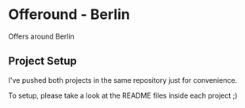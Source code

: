 Offeround - Berlin
=========

Offers around Berlin

## Project Setup

I've pushed both projects in the same repository just for convenience.

To setup, please take a look at the README files inside each project ;)
